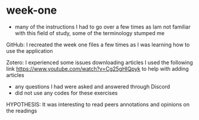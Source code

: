 # week-one
- many of the instructions I had to go over a few times as Iam not familiar with this field of study, some of the terminology stumped me

GitHub: I recreated the week one files a few times as I was learning how to use the application

Zotero: I experienced some issues downloading articles
I used the following link https://www.youtube.com/watch?v=Cg25gHIQpyk to help with adding articles 

- any questions I had were asked and answered through Discord
- did not use any codes for these exercises 

HYPOTHESIS: It was interesting to read peers annotations and opinions on the readings 
